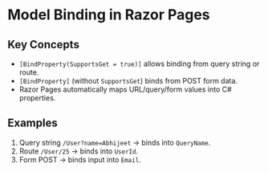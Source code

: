 # Model Binding in Razor Pages

## Key Concepts
- `[BindProperty(SupportsGet = true)]` allows binding from query string or route.
- `[BindProperty]` (without `SupportsGet`) binds from POST form data.
- Razor Pages automatically maps URL/query/form values into C# properties.

## Examples
1. Query string `/User?name=Abhijeet` → binds into `QueryName`.
2. Route `/User/25` → binds into `UserId`.
3. Form POST → binds input into `Email`.

